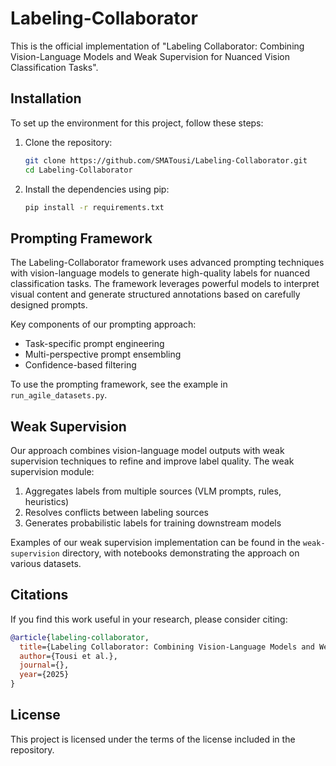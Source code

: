# Labeling-Collaborator

This is the official implementation of "Labeling Collaborator: Combining Vision-Language Models and Weak Supervision for Nuanced Vision Classification Tasks".

## Installation

To set up the environment for this project, follow these steps:

1. Clone the repository:
   ```bash
   git clone https://github.com/SMATousi/Labeling-Collaborator.git
   cd Labeling-Collaborator
   ```

2. Install the dependencies using pip:
   ```bash
   pip install -r requirements.txt
   ```

## Prompting Framework

The Labeling-Collaborator framework uses advanced prompting techniques with vision-language models to generate high-quality labels for nuanced classification tasks. The framework leverages powerful models to interpret visual content and generate structured annotations based on carefully designed prompts.

Key components of our prompting approach:
- Task-specific prompt engineering
- Multi-perspective prompt ensembling
- Confidence-based filtering

To use the prompting framework, see the example in `run_agile_datasets.py`.

## Weak Supervision

Our approach combines vision-language model outputs with weak supervision techniques to refine and improve label quality. The weak supervision module:

1. Aggregates labels from multiple sources (VLM prompts, rules, heuristics)
2. Resolves conflicts between labeling sources
3. Generates probabilistic labels for training downstream models

Examples of our weak supervision implementation can be found in the `weak-supervision` directory, with notebooks demonstrating the approach on various datasets.

## Citations

If you find this work useful in your research, please consider citing:

```bibtex
@article{labeling-collaborator,
  title={Labeling Collaborator: Combining Vision-Language Models and Weak Supervision for Nuanced Vision Classification Tasks},
  author={Tousi et al.},
  journal={},
  year={2025}
}
```

## License

This project is licensed under the terms of the license included in the repository.
